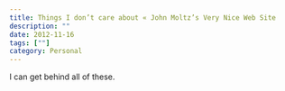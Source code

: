 ```yaml
---
title: Things I don’t care about « John Moltz’s Very Nice Web Site
description: ""
date: 2012-11-16
tags: [""]
category: Personal
---
```



<p>I can get behind all of these.</p>
